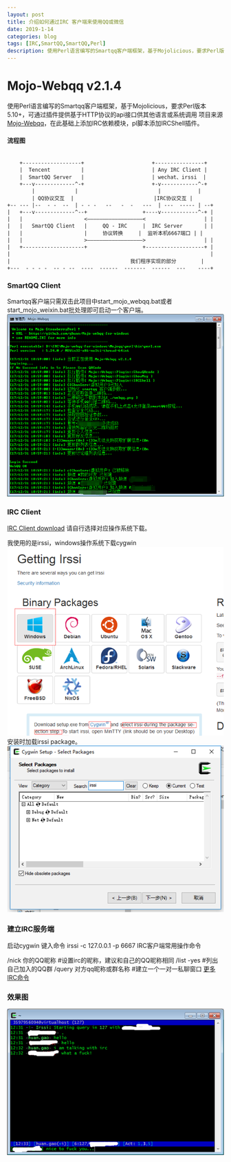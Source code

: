 ```yaml
---
layout: post
title: 介绍如何通过IRC 客户端来使用QQ或微信
date: 2019-1-14
categories: blog
tags: [IRC,SmartQQ,SmartQQ,Perl]
description: 使用Perl语言编写的Smartqq客户端框架，基于Mojolicious，要求Perl版本5.10+，可通过插件提供基于HTTP协议的api接口供其他语言或系统调用。
---
```


# Mojo-Webqq v2.1.4
使用Perl语言编写的Smartqq客户端框架，基于Mojolicious，要求Perl版本5.10+，可通过插件提供基于HTTP协议的api接口供其他语言或系统调用
项目来源[Mojo-Webqq](https://github.com/sjdy521/Mojo-Webqq)，在此基础上添加IRC依赖模块，pl脚本添加IRCShell插件。 

#### 流程图

```

    +-------------------+                      +----------------+  
    |  Tencent          |                      | Any IRC Client |
    |  SmartQQ Server   |                      | wechat、irssi  |
    +---v-------------^-+                      +-v------------^-+     
        |             |                          |            |
        | QQ协议交互  |                          |IRC协议交互 |
+-- --- |--  - -  --  | - - -   --   -  -   ---  | ---  ----- | --+
|   +---v-------------^--+                  +----v------------^-+ |   
|   |                    <——————————————————<                   | |
|   |   SmartQQ Client   |     QQ - IRC     |  IRC Server       | |
|   |                    |     协议转换     |  监听本机6667端口 | |
|   |                    >——————————————————>                   | | 
|   +--------------------+                  +-------------------+ |
|                                                                 |
|                                       我们程序实现的部分        | 
+---  - - - -  -- - --  ----  ------  -------  ------  ---    ----+

```
### SmartQQ Client
Smartqq客户端只需双击此项目中start_mojo_webqq.bat或者start_mojo_weixin.bat批处理即可启动一个客户端。
![image](https://github.com/ghuan/springmvc/blob/master/WebContent/images/1.png?raw=true)
### IRC Client
[IRC Client download](http://www.ircreviews.org/clients/) 请自行选择对应操作系统下载。

我使用的是irssi，windows操作系统下载cygwin
![image](https://github.com/ghuan/springmvc/blob/master/WebContent/images/2.png?raw=true)
安装时加载irssi package。
![image](https://github.com/ghuan/springmvc/blob/master/WebContent/images/3.png?raw=true)
### 建立IRC服务端
启动cygwin 键入命令 irssi -c 127.0.0.1 -p 6667
IRC客户端常用操作命令

/nick 你的QQ昵称               #设置irc的昵称，建议和自己的QQ昵称相同
/list -yes                    #列出自己加入的QQ群
/query 对方qq昵称或群名称       #建立一个一对一私聊窗口
[更多IRC命令](http://wiki.ubuntu.org.cn/IRC%E5%9F%BA%E6%9C%AC%E5%91%BD%E4%BB%A4%E8%AF%B4%E6%98%8E)

### 效果图

![image](https://github.com/ghuan/springmvc/blob/master/WebContent/images/4.png?raw=true)












